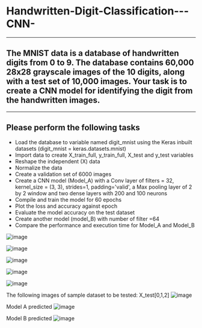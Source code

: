 # Handwritten-Digit-Classification---CNN-
---------------------------------------------------------
The MNIST data is a database of handwritten digits from 0 to 9. The database contains 60,000 28x28 grayscale images of the 10 digits, along with a test set of 10,000 images. Your task is to create a CNN model for identifying the digit from the handwritten images. 
---------------------------------------------------------
---------------------------------------------------------
Please perform the following tasks
---------------------------------------------------------
- Load the database to variable named digit_mnist using the Keras inbuilt datasets (digit_mnist = keras.datasets.mnist)
- Import data to create X_train_full, y_train_full, X_test and y_test variables
- Reshape the independent (X) data
- Normalize the data
- Create a validation set of 6000 images
- Create a CNN model (Model_A) with a Conv layer of filters = 32, kernel_size = (3, 3), strides=1, padding='valid', a Max pooling layer of 2 by 2 window and two dense layers with 200 and 100 neurons
- Compile and train the model for 60 epochs
- Plot the loss and accuracy against epoch
- Evaluate the model accuracy on the test dataset
- Create another model (model_B) with number of filter =64
- Compare the performance and execution time for Model_A and Model_B

![image](https://user-images.githubusercontent.com/68370376/135503852-aa364661-8518-4c8d-8c44-ab503011ad98.png)

![image](https://user-images.githubusercontent.com/68370376/135503888-110f4b69-1fdb-4480-9830-dc4f6e64c918.png)

![image](https://user-images.githubusercontent.com/68370376/135503980-1be62a18-4cf4-42dc-a51a-66edd2062677.png)

![image](https://user-images.githubusercontent.com/68370376/135504064-51b03d4b-f297-4ba9-80d8-4126cc5d34fe.png)

![image](https://user-images.githubusercontent.com/68370376/135504112-7fc5f3ab-fdbf-45e7-a4be-c7986c7e6e51.png)

The following images of sample dataset to be tested: X_test[0,1,2]
![image](https://user-images.githubusercontent.com/68370376/135504537-54b0565b-64ed-4387-8a17-22a91848737f.png)

Model A predicted
![image](https://user-images.githubusercontent.com/68370376/135504854-e971eb59-3e0a-4480-92b9-880f542e3648.png)

Model B predicted
![image](https://user-images.githubusercontent.com/68370376/135504922-09b18fd5-2055-41e0-a855-c42a7f98c4f9.png)


